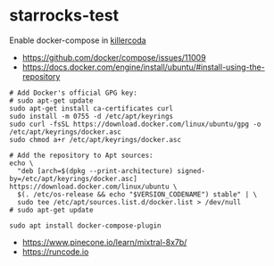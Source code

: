 # starrocks-test

Enable docker-compose in [killercoda](https://killercoda.com) 

* https://github.com/docker/compose/issues/11009
* https://docs.docker.com/engine/install/ubuntu/#install-using-the-repository

```
# Add Docker's official GPG key:
# sudo apt-get update
sudo apt-get install ca-certificates curl
sudo install -m 0755 -d /etc/apt/keyrings
sudo curl -fsSL https://download.docker.com/linux/ubuntu/gpg -o /etc/apt/keyrings/docker.asc
sudo chmod a+r /etc/apt/keyrings/docker.asc

# Add the repository to Apt sources:
echo \
  "deb [arch=$(dpkg --print-architecture) signed-by=/etc/apt/keyrings/docker.asc] https://download.docker.com/linux/ubuntu \
  $(. /etc/os-release && echo "$VERSION_CODENAME") stable" | \
  sudo tee /etc/apt/sources.list.d/docker.list > /dev/null
# sudo apt-get update

sudo apt install docker-compose-plugin

```

* https://www.pinecone.io/learn/mixtral-8x7b/
* https://runcode.io


